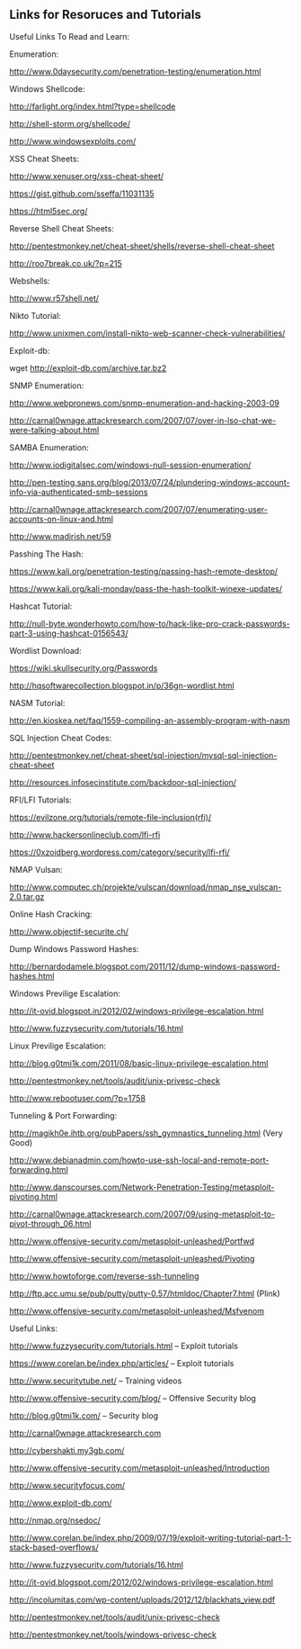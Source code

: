 ## Links for Resoruces and Tutorials
Useful Links To Read and Learn:

Enumeration:

http://www.0daysecurity.com/penetration-testing/enumeration.html

Windows Shellcode:

http://farlight.org/index.html?type=shellcode

http://shell-storm.org/shellcode/

http://www.windowsexploits.com/

XSS Cheat Sheets:

http://www.xenuser.org/xss-cheat-sheet/

https://gist.github.com/sseffa/11031135

https://html5sec.org/

Reverse Shell Cheat Sheets:

http://pentestmonkey.net/cheat-sheet/shells/reverse-shell-cheat-sheet

http://roo7break.co.uk/?p=215

Webshells:

http://www.r57shell.net/

Nikto Tutorial:

http://www.unixmen.com/install-nikto-web-scanner-check-vulnerabilities/

Exploit-db:

wget http://exploit-db.com/archive.tar.bz2

SNMP Enumeration:

http://www.webpronews.com/snmp-enumeration-and-hacking-2003-09

http://carnal0wnage.attackresearch.com/2007/07/over-in-lso-chat-we-were-talking-about.html

SAMBA Enumeration:

http://www.iodigitalsec.com/windows-null-session-enumeration/

http://pen-testing.sans.org/blog/2013/07/24/plundering-windows-account-info-via-authenticated-smb-sessions

http://carnal0wnage.attackresearch.com/2007/07/enumerating-user-accounts-on-linux-and.html

http://www.madirish.net/59

Passhing The Hash:

https://www.kali.org/penetration-testing/passing-hash-remote-desktop/

https://www.kali.org/kali-monday/pass-the-hash-toolkit-winexe-updates/

Hashcat Tutorial:

http://null-byte.wonderhowto.com/how-to/hack-like-pro-crack-passwords-part-3-using-hashcat-0156543/

Wordlist Download:

https://wiki.skullsecurity.org/Passwords

http://hqsoftwarecollection.blogspot.in/p/36gn-wordlist.html

NASM Tutorial:

http://en.kioskea.net/faq/1559-compiling-an-assembly-program-with-nasm



SQL Injection Cheat Codes:

http://pentestmonkey.net/cheat-sheet/sql-injection/mysql-sql-injection-cheat-sheet

http://resources.infosecinstitute.com/backdoor-sql-injection/

RFI/LFI Tutorials:

https://evilzone.org/tutorials/remote-file-inclusion(rfi)/

http://www.hackersonlineclub.com/lfi-rfi

https://0xzoidberg.wordpress.com/category/security/lfi-rfi/

NMAP Vulsan:

http://www.computec.ch/projekte/vulscan/download/nmap_nse_vulscan-2.0.tar.gz

Online Hash Cracking:

http://www.objectif-securite.ch/

Dump Windows Password Hashes:

http://bernardodamele.blogspot.com/2011/12/dump-windows-password-hashes.html

Windows Previlige Escalation:

http://it-ovid.blogspot.in/2012/02/windows-privilege-escalation.html

http://www.fuzzysecurity.com/tutorials/16.html

Linux Previlige Escalation:

http://blog.g0tmi1k.com/2011/08/basic-linux-privilege-escalation.html

http://pentestmonkey.net/tools/audit/unix-privesc-check

http://www.rebootuser.com/?p=1758

Tunneling & Port Forwarding:

http://magikh0e.ihtb.org/pubPapers/ssh_gymnastics_tunneling.html (Very Good)

http://www.debianadmin.com/howto-use-ssh-local-and-remote-port-forwarding.html

http://www.danscourses.com/Network-Penetration-Testing/metasploit-pivoting.html

http://carnal0wnage.attackresearch.com/2007/09/using-metasploit-to-pivot-through_06.html

http://www.offensive-security.com/metasploit-unleashed/Portfwd

http://www.offensive-security.com/metasploit-unleashed/Pivoting

http://www.howtoforge.com/reverse-ssh-tunneling

http://ftp.acc.umu.se/pub/putty/putty-0.57/htmldoc/Chapter7.html (Plink)

http://www.offensive-security.com/metasploit-unleashed/Msfvenom

Useful Links:

http://www.fuzzysecurity.com/tutorials.html – Exploit tutorials

https://www.corelan.be/index.php/articles/ – Exploit tutorials

http://www.securitytube.net/ – Training videos

http://www.offensive-security.com/blog/ – Offensive Security blog

http://blog.g0tmi1k.com/ – Security blog

http://carnal0wnage.attackresearch.com

http://cybershakti.my3gb.com/

http://www.offensive-security.com/metasploit-unleashed/Introduction

http://www.securityfocus.com/

http://www.exploit-db.com/

http://nmap.org/nsedoc/

http://www.corelan.be/index.php/2009/07/19/exploit-writing-tutorial-part-1-stack-based-overflows/

http://www.fuzzysecurity.com/tutorials/16.html

http://it-ovid.blogspot.com/2012/02/windows-privilege-escalation.html

http://incolumitas.com/wp-content/uploads/2012/12/blackhats_view.pdf

http://pentestmonkey.net/tools/audit/unix-privesc-check

http://pentestmonkey.net/tools/windows-privesc-check




